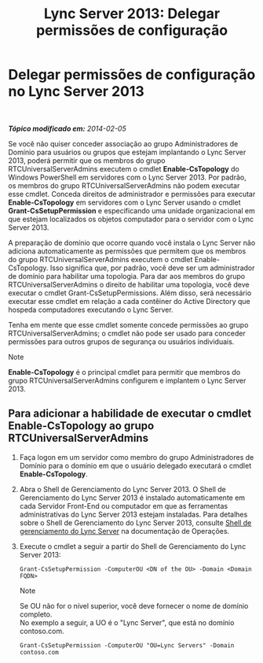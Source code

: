 ﻿---
title: 'Lync Server 2013: Delegar permissões de configuração'
TOCTitle: Delegar permissões de configuração
ms:assetid: 9dca1683-4c69-4534-8ebe-6bd635cbae49
ms:mtpsurl: https://technet.microsoft.com/pt-br/library/Gg412735(v=OCS.15)
ms:contentKeyID: 49307603
ms.date: 05/19/2016
mtps_version: v=OCS.15
ms.translationtype: HT
---

# Delegar permissões de configuração no Lync Server 2013

 

_**Tópico modificado em:** 2014-02-05_

Se você não quiser conceder associação ao grupo Administradores de Domínio para usuários ou grupos que estejam implantando o Lync Server 2013, poderá permitir que os membros do grupo RTCUniversalServerAdmins executem o cmdlet **Enable-CsTopology** do Windows PowerShell em servidores com o Lync Server 2013. Por padrão, os membros do grupo RTCUniversalServerAdmins não podem executar esse cmdlet. Conceda direitos de administrador e permissões para executar **Enable-CsTopology** em servidores com o Lync Server usando o cmdlet **Grant-CsSetupPermission** e especificando uma unidade organizacional em que estejam localizados os objetos computador para o servidor com o Lync Server 2013.

A preparação de domínio que ocorre quando você instala o Lync Server não adiciona automaticamente as permissões que permitem que os membros do grupo RTCUniversalServerAdmins executem o cmdlet Enable-CsTopology. Isso significa que, por padrão, você deve ser um administrador de domínio para habilitar uma topologia. Para dar aos membros do grupo RTCUniversalServerAdmins o direito de habilitar uma topologia, você deve executar o cmdlet Grant-CsSetupPermissions. Além disso, será necessário executar esse cmdlet em relação a cada contêiner do Active Directory que hospeda computadores executando o Lync Server.

Tenha em mente que esse cmdlet somente concede permissões ao grupo RTCUniversalServerAdmins; o cmdlet não pode ser usado para conceder permissões para outros grupos de segurança ou usuários individuais.

> [!NOTE]  
> <strong>Enable-CsTopology</strong> é o principal cmdlet para permitir que membros do grupo RTCUniversalServerAdmins configurem e implantem o Lync Server 2013.

## Para adicionar a habilidade de executar o cmdlet Enable-CsTopology ao grupo RTCUniversalServerAdmins

1.  Faça logon em um servidor como membro do grupo Administradores de Domínio para o domínio em que o usuário delegado executará o cmdlet **Enable-CsTopology**.

2.  Abra o Shell de Gerenciamento do Lync Server 2013. O Shell de Gerenciamento do Lync Server 2013 é instalado automaticamente em cada Servidor Front-End ou computador em que as ferramentas administrativas do Lync Server 2013 estejam instaladas. Para detalhes sobre o Shell de Gerenciamento do Lync Server 2013, consulte [Shell de gerenciamento do Lync Server](lync-server-2013-lync-server-management-shell.md) na documentação de Operações.

3.  Execute o cmdlet a seguir a partir do Shell de Gerenciamento do Lync Server 2013:
    
        Grant-CsSetupPermission -ComputerOU <DN of the OU> -Domain <Domain FQDN>
    
    > [!NOTE]  
    > Se OU não for o nível superior, você deve fornecer o nome de domínio completo.    
    No exemplo a seguir, a UO é o "Lync Server", que está no domínio contoso.com.
    
        Grant-CsSetupPermission -ComputerOU "OU=Lync Servers" -Domain contoso.com

